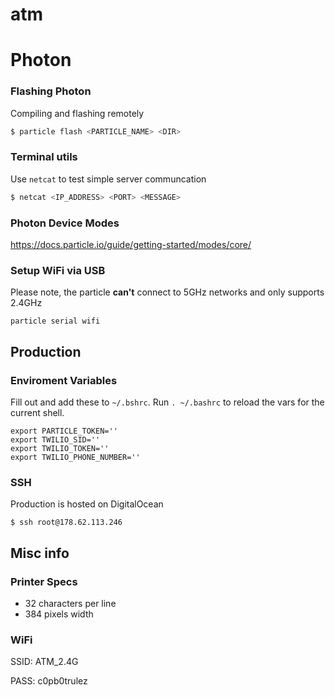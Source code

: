 # atm
# Photon
### Flashing Photon
Compiling and flashing remotely

```sh
$ particle flash <PARTICLE_NAME> <DIR>
```

### Terminal utils
Use `netcat` to test simple server communcation

```sh
$ netcat <IP_ADDRESS> <PORT> <MESSAGE>
```

### Photon Device Modes
https://docs.particle.io/guide/getting-started/modes/core/

### Setup WiFi via USB
Please note, the particle **can't** connect to 5GHz networks and only supports 2.4GHz

```
particle serial wifi
```

## Production
### Enviroment Variables
Fill out and add these to `~/.bshrc`. Run `. ~/.bashrc` to reload the vars for the current shell.

```
export PARTICLE_TOKEN=''
export TWILIO_SID=''
export TWILIO_TOKEN=''
export TWILIO_PHONE_NUMBER=''
```

### SSH
Production is hosted on DigitalOcean

```
$ ssh root@178.62.113.246
```

## Misc info
### Printer Specs
- 32 characters per line
- 384 pixels width

### WiFi
SSID: ATM_2.4G

PASS: c0pb0trulez
